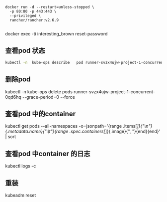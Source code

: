 ```text

docker run -d --restart=unless-stopped \
  -p 80:80 -p 443:443 \
  --privileged \
  rancher/rancher:v2.6.9
  
```
 docker exec -ti interesting_brown reset-password


## 查看pod 状态

```bash
kubectl -n  kube-ops describe   pod runner-svzx4ujw-project-1-concurrent-0qd6hq
```

## 删除pod

kubectl -n kube-ops delete pods runner-svzx4ujw-project-1-concurrent-0qd6hq --grace-period=0 --force

## 查看pod 中的container

kubectl get pods --all-namespaces -o=jsonpath='{range .items\[_\]}{"\n"}{.metadata.name}{":\t"}{range .spec.containers\[_\]}{.image}{", "}{end}{end}' \| sort

## 查看pod 中container 的日志

kubectl logs  -c 


## 重装
kubeadm reset


